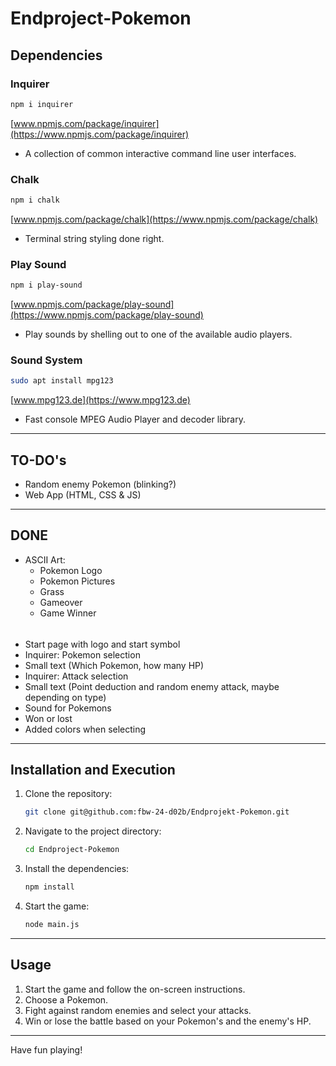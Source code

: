 # Endproject-Pokemon

## Dependencies

### Inquirer

```bash
npm i inquirer
```

[www.npmjs.com/package/inquirer](https://www.npmjs.com/package/inquirer)

- A collection of common interactive command line user interfaces.

### Chalk

```bash
npm i chalk
```

[www.npmjs.com/package/chalk](https://www.npmjs.com/package/chalk)

- Terminal string styling done right.

### Play Sound

```bash
npm i play-sound
```

[www.npmjs.com/package/play-sound](https://www.npmjs.com/package/play-sound)

- Play sounds by shelling out to one of the available audio players.

### Sound System

```bash
sudo apt install mpg123
```

[www.mpg123.de](https://www.mpg123.de)

- Fast console MPEG Audio Player and decoder library.

---

## TO-DO's

- Random enemy Pokemon (blinking?)
- Web App (HTML, CSS & JS)

---

## DONE

- ASCII Art:
  - Pokemon Logo
  - Pokemon Pictures
  - Grass
  - Gameover
  - Game Winner

######

- Start page with logo and start symbol
- Inquirer: Pokemon selection
- Small text (Which Pokemon, how many HP)
- Inquirer: Attack selection
- Small text (Point deduction and random enemy attack, maybe depending on type)
- Sound for Pokemons
- Won or lost
- Added colors when selecting

---

## Installation and Execution

1. Clone the repository:
   ```bash
   git clone git@github.com:fbw-24-d02b/Endprojekt-Pokemon.git
   ```
2. Navigate to the project directory:
   ```bash
   cd Endproject-Pokemon
   ```
3. Install the dependencies:
   ```bash
   npm install
   ```
4. Start the game:
   ```bash
   node main.js
   ```

---

## Usage

1. Start the game and follow the on-screen instructions.
2. Choose a Pokemon.
3. Fight against random enemies and select your attacks.
4. Win or lose the battle based on your Pokemon's and the enemy's HP.

---

Have fun playing!
